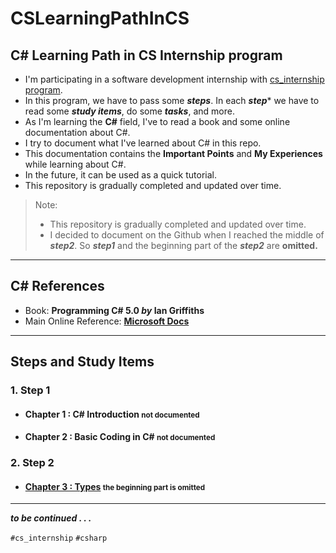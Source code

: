 # CSLearningPathInCS
## C# Learning Path in CS Internship program

- I'm participating in a software development internship with [cs_internship program](https://github.com/cs-internship/cs-internship-spec).
- In this program, we have to pass some ***steps***. In each ***step**** we have to read some ***study items***, do some ***tasks***, and more.
- As I'm learning the **C#** field, I've to read a book and some online documentation about C#.
- I try to document what I've learned about C# in this repo.
- This documentation contains the **Important Points** and **My Experiences** while learning about C#. 
- In the future, it can be used as a quick tutorial.
- This repository is gradually completed and updated over time.
> Note:
> - This repository is gradually completed and updated over time.
> - I decided to document on the Github when I reached the middle of ***step2***. So ***step1*** and the beginning part of the ***step2*** are **omitted.**

---
##  C# References
- Book:  **Programming C# 5.0 *by* Ian Griffiths**
- Main Online Reference: **[Microsoft Docs](https://docs.microsoft.com)**

---
## Steps and Study Items
### 1. Step 1

- #### Chapter 1 : C# Introduction <small>not documented</small>
- #### Chapter 2 : Basic Coding in C# <small>not documented</small>

### 2. Step 2

- #### [Chapter 3 : Types](./3-Types.md) <small>the beginning part is omitted</small>

---

***to be continued . . .***

`#cs_internship` `#csharp`